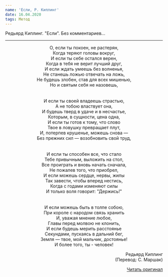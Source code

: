 ```yaml
---
name: 'Если, Р. Киплинг'
date: 16.04.2020
tags: Метод
---
```


Редьярд Киплинг. "Если". Без комментариев...

---

<p style="text-align: center;">О, если ты покоен, не растерян,<br />
Когда теряют головы вокруг,<br /> И если ты себе остался верен,<br />
Когда в тебя не верит лучший друг,<br /> И если ждать умеешь без
волненья,<br /> Не станешь ложью отвечать на ложь,<br /> Не будешь
злобен, став для всех мишенью,<br /> Но и святым себя не назовешь,<br
/> <br /><br /> И если ты своей владеешь страстью,<br /> А не тобою
властвует она,<br /> И будешь тверд в удаче и в несчастье,<br />
Которым, в сущности, цена одна,<br /> И если ты готов к тому, что
слово<br /> Твое в ловушку превращает плут,<br /> И, потерпев
крушенье, можешь снова &mdash;<br /> Без прежних сил &mdash;
возобновить свой труд,<br /> <br /><br /> И если ты способен все, что
стало<br /> Тебе привычным, выложить на стол,<br /> Все проиграть и
вновь начать сначала,<br /> Не пожалев того, что приобрел,<br /> И
если можешь сердце, нервы, жилы<br /> Так завести, чтобы вперед
нестись,<br /> Когда с годами изменяют силы<br /> И только воля
говорит: "Держись!"  <br /> <br /><br /> И если можешь быть в толпе
собою,<br /> При короле с народом связь хранить<br /> И, уважая мнение
любое,<br /> Главы перед молвою не клонить,<br /> И если будешь мерить
расстоянье<br /> Секундами, пускаясь в дальний бег, <br /> Земля
&mdash; твое, мой мальчик, достоянье!<br /> И более того, ты -
человек!</p>

<p style="text-align: right;">Редьярд Киплинг<br />
(Перевод: С. Маршак)</p><p style="text-align: right;"><a
href="/reading-club/if/"
target="_self">Читать оригинал</a></p>
